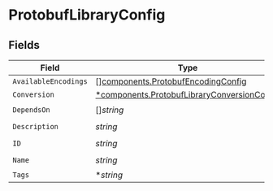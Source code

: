 # ProtobufLibraryConfig


## Fields

| Field                                                                                                     | Type                                                                                                      | Required                                                                                                  | Description                                                                                               |
| --------------------------------------------------------------------------------------------------------- | --------------------------------------------------------------------------------------------------------- | --------------------------------------------------------------------------------------------------------- | --------------------------------------------------------------------------------------------------------- |
| `AvailableEncodings`                                                                                      | [][components.ProtobufEncodingConfig](../../models/components/protobufencodingconfig.md)                  | :heavy_minus_sign:                                                                                        | N/A                                                                                                       |
| `Conversion`                                                                                              | [*components.ProtobufLibraryConversionConfig](../../models/components/protobuflibraryconversionconfig.md) | :heavy_minus_sign:                                                                                        | N/A                                                                                                       |
| `DependsOn`                                                                                               | []*string*                                                                                                | :heavy_check_mark:                                                                                        | N/A                                                                                                       |
| `Description`                                                                                             | *string*                                                                                                  | :heavy_check_mark:                                                                                        | N/A                                                                                                       |
| `ID`                                                                                                      | *string*                                                                                                  | :heavy_check_mark:                                                                                        | N/A                                                                                                       |
| `Name`                                                                                                    | *string*                                                                                                  | :heavy_check_mark:                                                                                        | N/A                                                                                                       |
| `Tags`                                                                                                    | **string*                                                                                                 | :heavy_minus_sign:                                                                                        | N/A                                                                                                       |
